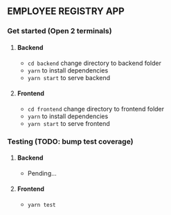 ## EMPLOYEE REGISTRY APP

### Get started (Open 2 terminals)

1. #### Backend
   - `cd backend` change directory to backend folder
   - `yarn` to install dependencies
   - `yarn start` to serve backend
2. #### Frontend
   - `cd frontend` change directory to frontend folder
   - `yarn` to install dependencies
   - `yarn start` to serve frontend

### Testing (TODO: bump test coverage)

1. #### Backend

   - Pending...

2. #### Frontend
   - `yarn test`
